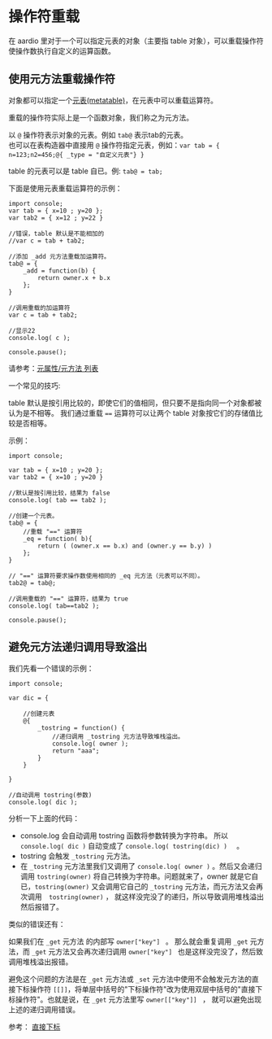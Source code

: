 # 操作符重载

在 aardio 里对于一个可以指定元表的对象（主要指 table 对象），可以重载操作符使操作数执行自定义的运算函数。

## 使用元方法重载操作符

对象都可以指定一个[元表(metatable)](../datatype/table/meta.md)，在元表中可以重载运算符。  

重载的操作符实际上是一个函数对象，我们称之为元方法。

以 `@` 操作符表示对象的元表。例如 `tab@` 表示tab的元表。  
也可以在表构造器中直接用 `@` 操作符指定元表，例如：`var tab = { n=123;n2=456;@{ _type = "自定义元表"} }`

table 的元表可以是 table 自已。例: `tab@ = tab;` 

下面是使用元表重载运算符的示例：  
  
```aardio
import console;
var tab = { x=10 ; y=20 };
var tab2 = { x=12 ; y=22 }

//错误，table 默认是不能相加的
//var c = tab + tab2; 

//添加 _add 元方法重载加运算符。
tab@ = {
	_add = function(b) { 
		return owner.x + b.x
	};
}

//调用重载的加运算符
var c = tab + tab2;

//显示22
console.log( c );

console.pause(); 
```  

请参考：[元属性/元方法 列表](../../language-reference/datatype/table/meta.md#meta-methods)

一个常见的技巧:

table 默认是按引用比较的，即使它们的值相同，但只要不是指向同一个对象都被认为是不相等。 
我们通过重载 `==` 运算符可以让两个 table 对象按它们的存储值比较是否相等。

示例：

```aardio
import console;

var tab = { x=10 ; y=20 };
var tab2 = { x=10 ; y=20 }

//默认是按引用比较，结果为 false
console.log( tab == tab2 ); 

//创建一个元表。
tab@ = {
	//重载 "==" 运算符
	_eq = function( b){ 
		return ( (owner.x == b.x) and (owner.y == b.y) )
	};
}

// "==" 运算符要求操作数使用相同的 _eq 元方法（元表可以不同）。 
tab2@ = tab@;

//调用重载的 "==" 运算符，结果为 true 
console.log( tab==tab2 ); 

console.pause();
```  

## 避免元方法递归调用导致溢出

我们先看一个错误的示例：

```aardio
import console;

var dic = {

	//创建元表
	@{ 
		_tostring = function() {
			//递归调用 _tostring 元方法导致堆栈溢出。
			console.log( owner ); 
			return "aaa";
		}
	} 

}

//自动调用 tostring(参数)
console.log( dic );  
```  

分析一下上面的代码：

- console.log 会自动调用 tostring 函数将参数转换为字符串。
所以 `console.log( dic )` 自动变成了 `console.log( tostring(dic) )  ` 。
- tostring 会触发 `_tostring` 元方法。
- 在 `_tostring` 元方法里我们又调用了 `console.log( owner )` 。然后又会递归调用 `tostring(owner)` 将自己转换为字符串。问题就来了，owner 就是它自已，`tostring(owner)` 又会调用它自己的  `_tostring` 元方法，而元方法又会再次调用　`tostring(owner)` ， 就这样没完没了的递归，所以导致调用堆栈溢出然后报错了。  

类似的错误还有：
  
如果我们在 `_get` 元方法  的内部写 `owner["key"] ` 。
那么就会重复调用 `_get`  元方法，而 `_get` 元方法又会再次递归调用 `owner["key"] ` 也是这样没完没了，然后致调用堆栈溢出报错。  

避免这个问题的方法是在 `_get` 元方法或 `_set` 元方法中使用不会触发元方法的直接下标操作符 `[[]]`，将单层中括号的"下标操作符"改为使用双层中括号的"直接下标操作符"。也就是说，在 `_get` 元方法里写 `owner[["key"]] ` ， 就可以避免出现上述的递归调用错误。

参考： [直接下标](member-access.md#raw-subscript)
